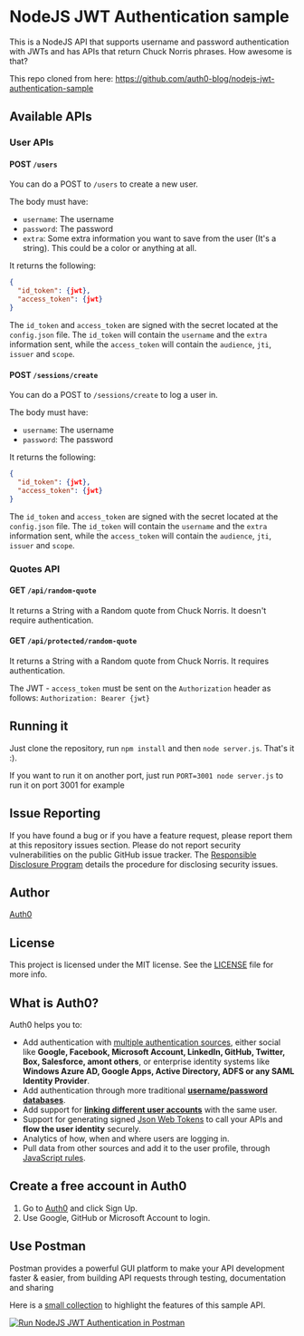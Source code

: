 # NodeJS JWT Authentication sample

This is a NodeJS API that supports username and password authentication with JWTs and has APIs that return Chuck Norris phrases. How awesome is that?

This repo cloned from here: https://github.com/auth0-blog/nodejs-jwt-authentication-sample

## Available APIs

### User APIs

#### POST `/users`

You can do a POST to `/users` to create a new user.

The body must have:

* `username`: The username
* `password`: The password
* `extra`: Some extra information you want to save from the user (It's a string). This could be a color or anything at all.

It returns the following:

```json
{
  "id_token": {jwt},
  "access_token": {jwt}
}
```

The `id_token` and `access_token` are signed with the secret located at the `config.json` file. The `id_token` will contain the `username` and the `extra` information sent, while the `access_token` will contain the `audience`, `jti`, `issuer` and `scope`.

#### POST `/sessions/create`

You can do a POST to `/sessions/create` to log a user in.

The body must have:

* `username`: The username
* `password`: The password

It returns the following:

```json
{
  "id_token": {jwt},
  "access_token": {jwt}
}
```

The `id_token` and `access_token` are signed with the secret located at the `config.json` file. The `id_token` will contain the `username` and the `extra` information sent, while the `access_token` will contain the `audience`, `jti`, `issuer` and `scope`.

### Quotes API

#### GET `/api/random-quote`

It returns a String with a Random quote from Chuck Norris. It doesn't require authentication.

#### GET `/api/protected/random-quote`

It returns a String with a Random quote from Chuck Norris. It requires authentication. 

The JWT - `access_token` must be sent on the `Authorization` header as follows: `Authorization: Bearer {jwt}`

## Running it

Just clone the repository, run `npm install` and then `node server.js`. That's it :).

If you want to run it on another port, just run `PORT=3001 node server.js` to run it on port 3001 for example

## Issue Reporting

If you have found a bug or if you have a feature request, please report them at this repository issues section. Please do not report security vulnerabilities on the public GitHub issue tracker. The [Responsible Disclosure Program](https://auth0.com/whitehat) details the procedure for disclosing security issues.

## Author

[Auth0](https://auth0.com)

## License

This project is licensed under the MIT license. See the [LICENSE](LICENSE) file for more info.
## What is Auth0?

Auth0 helps you to:

* Add authentication with [multiple authentication sources](https://docs.auth0.com/identityproviders), either social like **Google, Facebook, Microsoft Account, LinkedIn, GitHub, Twitter, Box, Salesforce, amont others**, or enterprise identity systems like **Windows Azure AD, Google Apps, Active Directory, ADFS or any SAML Identity Provider**.
* Add authentication through more traditional **[username/password databases](https://docs.auth0.com/mysql-connection-tutorial)**.
* Add support for **[linking different user accounts](https://docs.auth0.com/link-accounts)** with the same user.
* Support for generating signed [Json Web Tokens](https://docs.auth0.com/jwt) to call your APIs and **flow the user identity** securely.
* Analytics of how, when and where users are logging in.
* Pull data from other sources and add it to the user profile, through [JavaScript rules](https://docs.auth0.com/rules).

## Create a free account in Auth0

1. Go to [Auth0](https://auth0.com) and click Sign Up.
2. Use Google, GitHub or Microsoft Account to login.

## Use Postman

Postman provides a powerful GUI platform to make your API development faster & easier, from building API requests through testing, documentation and sharing

Here is a [small collection](https://documenter.getpostman.com/view/3232248/auth0-nodejs-jwt-auth/7LnAi4o) to highlight the features of this sample API.

[![Run NodeJS JWT Authentication in Postman](https://run.pstmn.io/button.svg)](https://app.getpostman.com/run-collection/c57ddc507592c436662c)
